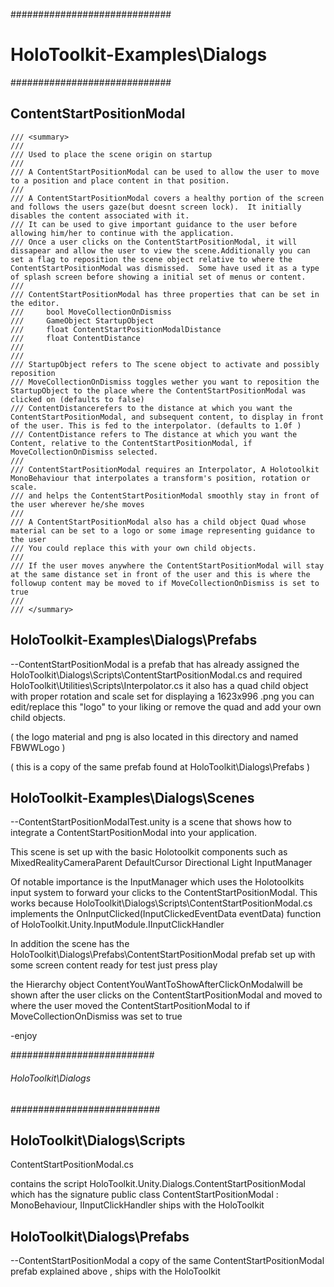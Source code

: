 #############################
# HoloToolkit-Examples\Dialogs
#############################

ContentStartPositionModal
-------

    /// <summary>
    /// 
    /// Used to place the scene origin on startup
    /// 
    /// A ContentStartPositionModal can be used to allow the user to move to a position and place content in that position.
    /// 
    /// A ContentStartPositionModal covers a healthy portion of the screen and follows the users gaze(but doesnt screen lock).  It initially disables the content associated with it.
    /// It can be used to give important guidance to the user before allowing him/her to continue with the application.
    /// Once a user clicks on the ContentStartPositionModal, it will dissapear and allow the user to view the scene.Additionally you can set a flag to reposition the scene object relative to where the ContentStartPositionModal was dismissed.  Some have used it as a type of splash screen before showing a initial set of menus or content.
    /// 
    /// ContentStartPositionModal has three properties that can be set in the editor.
    ///     bool MoveCollectionOnDismiss
    ///     GameObject StartupObject
    ///     float ContentStartPositionModalDistance
    ///     float ContentDistance
    ///     
    ///
    /// StartupObject refers to The scene object to activate and possibly reposition
    /// MoveCollectionOnDismiss toggles wether you want to reposition the StartupObject to the place where the ContentStartPositionModal was clicked on (defaults to false) 
    /// ContentDistancerefers to the distance at which you want the ContentStartPositionModal, and subsequent content, to display in front of the user. This is fed to the interpolator. (defaults to 1.0f )
    /// ContentDistance refers to The distance at which you want the Content, relative to the ContentStartPositionModal, if MoveCollectionOnDismiss selected.
    ///
    /// ContentStartPositionModal requires an Interpolator, A Holotoolkit MonoBehaviour that interpolates a transform's position, rotation or scale.
    /// and helps the ContentStartPositionModal smoothly stay in front of the user wherever he/she moves
    /// 
    /// A ContentStartPositionModal also has a child object Quad whose material can be set to a logo or some image representing guidance to the user
    /// You could replace this with your own child objects.
    /// 
    /// If the user moves anywhere the ContentStartPositionModal will stay at the same distance set in front of the user and this is where the followup content may be moved to if MoveCollectionOnDismiss is set to true
    ///
    /// </summary>


HoloToolkit-Examples\Dialogs\Prefabs
------------------------------------

--ContentStartPositionModal
is a prefab that has already assigned the HoloToolkit\Dialogs\Scripts\ContentStartPositionModal.cs and required HoloToolkit\Utilities\Scripts\Interpolator.cs
it also has a quad child object with proper rotation and scale set for displaying a 1623x996 .png  you can edit/replace this "logo" to your liking or 
remove the quad and add your own child objects.

( the logo material and png is also located in this directory and named FBWWLogo )

( this is a copy of the same prefab found at HoloToolkit\Dialogs\Prefabs )


HoloToolkit-Examples\Dialogs\Scenes
------------------------------------

--ContentStartPositionModalTest.unity
is a scene that shows how to integrate a ContentStartPositionModal into your application.

This scene is set up with the basic Holotoolkit components such as 
MixedRealityCameraParent
DefaultCursor
Directional Light
InputManager


Of notable importance is the InputManager which uses the Holotoolkits input system to forward your clicks to the ContentStartPositionModal.
This works because HoloToolkit\Dialogs\Scripts\ContentStartPositionModal.cs implements the OnInputClicked(InputClickedEventData eventData)  function of 
HoloToolkit.Unity.InputModule.IInputClickHandler


In addition the scene has the HoloToolkit\Dialogs\Prefabs\ContentStartPositionModal prefab set up with some screen content ready for test
just press play

the Hierarchy object ContentYouWantToShowAfterClickOnModalwill be shown after the user clicks on the ContentStartPositionModal and moved to where the user moved the ContentStartPositionModal to if MoveCollectionOnDismiss was set to true

-enjoy




##########################
###### HoloToolkit\Dialogs
###########################

HoloToolkit\Dialogs\Scripts
----------------------------
ContentStartPositionModal.cs

contains the script HoloToolkit.Unity.Dialogs.ContentStartPositionModal which has the signature 
public class ContentStartPositionModal : MonoBehaviour, IInputClickHandler
ships with the HoloToolkit


HoloToolkit\Dialogs\Prefabs
---------------------------
--ContentStartPositionModal
a copy of the same ContentStartPositionModal prefab explained above , 
ships with the HoloToolkit

